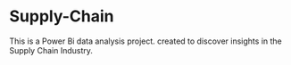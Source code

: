 # Supply-Chain
This is a Power Bi data analysis project. created to discover insights in the Supply Chain Industry.
